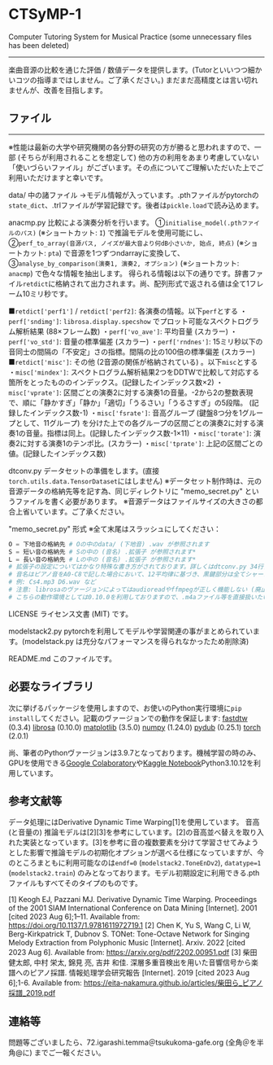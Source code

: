 # CTSyMP-1
Computer Tutoring System for Musical Practice (some unnecessary files has been deleted)
- - -
楽曲音源の比較を通じた評価 / 数値データを提供します。(Tutorといいつつ細かいコツの指導まではしません。ご了承ください。)
まだまだ高精度とは言い切れませんが、改善を目指します。

## ファイル
- - -
※性能は最新の大学や研究機関の各分野の研究の方が勝ると思われますので、一部 (そちらが利用されることを想定して) 他の方の利用をあまり考慮していない「使いづらいファイル」がございます。その点についてご理解いただいた上でご利用いただけますと幸いです。

data/ 中の諸ファイル
→モデル情報が入っています。.pthファイルがpytorchの`state_dict`、.trlファイルが学習記録です。後者は`pickle.load`で読み込めます。

anacmp.py 比較による演奏分析を行います。
①`initialise_model(.pthファイルのパス)` (※ショートカット: `I`) で推論モデルを使用可能にし、
②`perf_to_array(音源パス, ノイズが最大音より何dB小さいか, 始点, 終点)` (※ショートカット: `pta`) で音源を1つずつndarrayに変換して、
③`analyse_by_comparison(演奏1, 演奏2, オプション)` (※ショートカット: `anacmp`) で色々な情報を抽出します。
得られる情報は以下の通りです。辞書ファイル`retdict`に格納されて出力されます。尚、配列形式で返される値は全て1フレーム10ミリ秒です。

■`retdict['perf1']` / `retdict['perf2]`: 各演奏の情報。以下`perf`とする
・`perf['sndimg']`: `librosa.display.specshow` でプロット可能なスペクトログラム解析結果 (88×フレーム数)
・`perf['vo_ave']`: 平均音量 (スカラー)
・`perf['vo_std']`: 音量の標準偏差 (スカラー)
・`perf['rndnes']`: 15ミリ秒以下の音同士の間隔の「不安定」さの指標。間隔の比の100倍の標準偏差 (スカラー)
■`retdict['misc']`: その他 (2音源の関係が格納されている) 。以下`misc`とする
・`misc['mindex']`: スペクトログラム解析結果2つをDDTWで比較して対応する箇所をとったもののインデックス。(記録したインデックス数×2)
・`misc['vprate']`: 区間ごとの演奏2に対する演奏1の音量。-2から2の整数表現で、順に「静かすぎ」「静か」「適切」「うるさい」「うるさすぎ」の5段階。 (記録したインデックス数-1)
・`misc['fsrate']`: 音高グループ (鍵盤8つ分を1グループとして、11グループ) を分けた上での各グループの区間ごとの演奏2に対する演奏1の音量。指標は同上。(記録したインデックス数-1×11)
・`misc['torate']`: 演奏2に対する演奏1のテンポ比。(スカラー)
・`misc['tprate']`: 上記の区間ごとの値。(記録したインデックス数)

dtconv.py データセットの準備をします。(直接`torch.utils.data.TensorDataset`にはしません)
※データセット制作時は、元の音源データの格納先等を記す為、同じディレクトリに "memo_secret.py" というファイルを書く必要があります。
※音源データはファイルサイズの大きさの都合上省いています。ご了承ください。

"memo_secret.py" 形式 ※全て末尾はスラッシュにしてください：
```python
O = 下地音の格納先 # Oの中のdata/ (下地音) .wav が参照されます
S = 短い音の格納先 # Sの中の (音名) .拡張子 が参照されます*
L = 長い音の格納先 # Lの中の (音名) .拡張子 が参照されます*
# 拡張子の設定についてはかなり特殊な書き方がされております。詳しくはdtconv.py 34行目-37行目をご覧いただいた上で、必要に応じて書き換えを行ってください。
# 音名はピアノ音をA0-C8で記した場合において、12平均律に基づき、黒鍵部分は全てシャープ (#の代わりにs) を用いて表現してください。
# 例: Cs4.mp3 D6.wav など
# 注意: librosaのヴァージョンによってはaudioreadやffmpegが正しく機能しない (廃止されている) 場合がございます。
# こちらの動作環境としては0.10.0を利用しておりますので、.m4aファイル等を直接扱いたい等のご要望をお持ちの方はこのヴァージョンの利用をおすすめいたします。
```

LICENSE ライセンス文書 (MIT) です。

modelstack2.py pytorchを利用してモデルや学習関連の事がまとめられています。(modelstack.py は充分なパフォーマンスを得られなかったため削除済)

README.md このファイルです。

## 必要なライブラリ
次に挙げるパッケージを使用しますので、お使いのPython実行環境に`pip install`してください。記載のヴァージョンでの動作を保証します:
<a href="https://github.com/slaypni/fastdtw">fastdtw</a> (0.3.4)
<a href="https://librosa.org">librosa</a> (0.10.0)
<a href="https://matplotlib.org">matplotlib</a> (3.5.0)
<a href="https://www.numpy.org">numpy</a> (1.24.0)
<a href="http://pydub.com">pydub</a> (0.25.1)
<a href="https://pytorch.org">torch</a> (2.0.1)

尚、筆者のPythonヴァージョンは3.9.7となっております。機械学習の時のみ、GPUを使用できる<a href="https://colab.research.google.com/?hl=ja">Google Colaboratory</a>や<a href="https://www.kaggle.com/">Kaggle Notebook</a>Python3.10.12を利用しています。

## 参考文献等
データ処理にはDerivative Dynamic Time Warping[1]を使用しています。
音高 (と音量の) 推論モデルは[2][3]を参考にしています。[2]の音高並べ替えを取り入れた実装となっています。[3]を参考に音の複数要素を分けて学習させてみようとした影響で推論モデルの初期化オプションが選べる仕様になっていますが、今のところまともに利用可能なのは`endf=0` (`modelstack2.ToneEnDv2`), `datatype=1` (`modelstack2.train`) のみとなっております。モデル初期設定に利用できる.pthファイルもすべてそのタイプのものです。

[1] Keogh EJ, Pazzani MJ. Derivative Dynamic Time Warping. Proceedings of the 2001 SIAM International Conference on Data Mining [Internet]. 2001 [cited 2023 Aug 6];1–11. Available from: https://doi.org/10.1137/1.9781611972719.1
[2] Chen K, Yu S, Wang C, Li W, Berg-Kirkpatrick T, Dubnov S. TONet: Tone-Octave Network for Singing Melody Extraction from Polyphonic Music [Internet]. Arxiv. 2022 [cited 2023 Aug 6]. Available from: https://arxiv.org/pdf/2202.00951.pdf
[3] 柴田 健太郎, 中村 栄太, 錦見 亮, 吉井 和佳. 深層多重音検出を用いた音響信号から楽譜へのピアノ採譜. 情報処理学会研究報告 [Internet]. 2019 [cited 2023 Aug 6];1-6. Available from: https://eita-nakamura.github.io/articles/柴田ら_ピアノ採譜_2019.pdf

## 連絡等
問題等ございましたら、72.igarashi.temma＠tsukukoma-gafe.org (全角＠を半角@に) までご一報ください。
